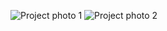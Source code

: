 <!-- ## This app is deployed on Heroku: 
## https://gp-hackathon.herokuapp.com -->

![Project photo 1](assets/quotes.png)
![Project photo 2](assets/quotes2.png)